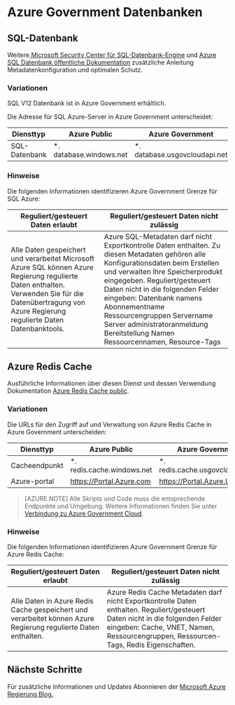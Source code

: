 <properties
    pageTitle="Azure Regierung Dokumentation | Microsoft Azure"
    description="Dies bietet einen Vergleich der Features und Hinweise auf die Anwendungsentwicklung für Azure"
    services="Azure-Government"
    cloud="gov"
    documentationCenter=""
    authors="ryansoc"
    manager="zakramer"
    editor=""/>

<tags
    ms.service="multiple"
    ms.devlang="na"
    ms.topic="article"
    ms.tgt_pltfrm="na"
    ms.workload="azure-government"
    ms.date="10/18/2016"
    ms.author="ryansoc"/>


#  <a name="azure-government-databases"></a>Azure Government Datenbanken

##  <a name="sql-database"></a>SQL-Datenbank

Weitere<a href="https://msdn.microsoft.com/en-us/library/bb510589.aspx"> Microsoft Security Center für SQL-Datenbank-Engine</a> und [Azure SQL Datenbank öffentliche Dokumentation](https://azure.microsoft.com/documentation/services/sql-database/) zusätzliche Anleitung Metadatenkonfiguration und optimalen Schutz.

### <a name="variations"></a>Variationen

SQL V12 Datenbank ist in Azure Government erhältlich.

Die Adresse für SQL Azure-Server in Azure Government unterscheidet:

Diensttyp|Azure Public|Azure Government
---|---|---
SQL-Datenbank|*. database.windows.net|*. database.usgovcloudapi.net

### <a name="considerations"></a>Hinweise

Die folgenden Informationen identifizieren Azure Government Grenze für SQL Azure:

| Reguliert/gesteuert Daten erlaubt | Reguliert/gesteuert Daten nicht zulässig |
|--------------------------------------------------------------------------------------|-----------------------------------------------------------------------------------------------------------------------------------------------------------------------------------------------------------------------------------------------------------------------------------------------------------------|
| Alle Daten gespeichert und verarbeitet Microsoft Azure SQL können Azure Regierung regulierte Daten enthalten. Verwenden Sie für die Datenübertragung von Azure Regierung regulierte Daten Datenbanktools. | Azure SQL-Metadaten darf nicht Exportkontrolle Daten enthalten. Zu diesen Metadaten gehören alle Konfigurationsdaten beim Erstellen und verwalten Ihre Speicherprodukt eingegeben.  Reguliert/gesteuert Daten nicht in die folgenden Felder eingeben: Datenbank namens Abonnementname Ressourcengruppen Servername Server administratoranmeldung Bereitstellung Namen Ressourcennamen, Resource-Tags

## <a name="azure-redis-cache"></a>Azure Redis Cache

Ausführliche Informationen über diesen Dienst und dessen Verwendung Dokumentation [Azure Redis Cache public](https://azure.microsoft.com/documentation/services/redis-cache/).

### <a name="variations"></a>Variationen

Die URLs für den Zugriff auf und Verwaltung von Azure Redis Cache in Azure Government unterscheiden:

Diensttyp|Azure Public|Azure Government
---|---|---
Cacheendpunkt|*. redis.cache.windows.net|*. redis.cache.usgovcloudapi.net
Azure-portal|https://Portal.Azure.com|https://Portal.Azure.US

>[AZURE.NOTE] Alle Skripts und Code muss die entsprechende Endpunkte und Umgebung. Weitere Informationen finden Sie unter [Verbindung zu Azure Government Cloud](../redis-cache/cache-howto-manage-redis-cache-powershell.md#how-to-connect-to-azure-government-cloud-or-azure-china-cloud).


### <a name="considerations"></a>Hinweise

Die folgenden Informationen identifizieren Azure Government Grenze für Azure Redis Cache:

| Reguliert/gesteuert Daten erlaubt | Reguliert/gesteuert Daten nicht zulässig |
|--------------------------------------------------------------------------------------|-----------------------------------------------------------------------------------------------------------------------------------------------------------------------------------------------------------------------------------------------------------------------------------------------------------------|
| Alle Daten in Azure Redis Cache gespeichert und verarbeitet können Azure Regierung regulierte Daten enthalten. | Azure Redis Cache Metadaten darf nicht Exportkontrolle Daten enthalten. Reguliert/gesteuert Daten nicht in die folgenden Felder eingeben: Cache, VNET, Namen, Ressourcengruppen, Ressourcen-Tags, Redis Eigenschaften.  

##  <a name="next-steps"></a>Nächste Schritte

Für zusätzliche Informationen und Updates Abonnieren der <a href="https://blogs.msdn.microsoft.com/azuregov/">Microsoft Azure Regierung Blog.</a>
